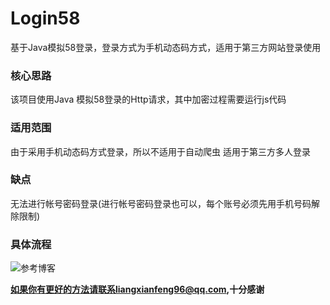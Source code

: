 # Login58
基于Java模拟58登录，登录方式为手机动态码方式，适用于第三方网站登录使用

### 核心思路
该项目使用Java 模拟58登录的Http请求，其中加密过程需要运行js代码

### 适用范围
由于采用手机动态码方式登录，所以不适用于自动爬虫
适用于第三方多人登录


### 缺点
无法进行帐号密码登录(进行帐号密码登录也可以，每个账号必须先用手机号码解除限制)

### 具体流程
![参考博客][1]

**如果你有更好的方法请联系liangxianfeng96@qq.com,十分感谢**


[1]: http://zerolxf.github.io
